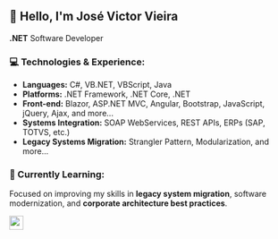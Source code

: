 ## 👋 Hello, I'm **José Victor Vieira**
<div>
	<strong>.NET</strong> Software Developer
</div>

### 💻 Technologies & Experience:
- **Languages:** C#, VB.NET, VBScript, Java  
- **Platforms:** .NET Framework, .NET Core, .NET  
- **Front-end:** Blazor, ASP.NET MVC, Angular, Bootstrap, JavaScript, jQuery, Ajax, and more... 
- **Systems Integration:** SOAP WebServices, REST APIs, ERPs (SAP, TOTVS, etc.)  
- **Legacy Systems Migration:** Strangler Pattern, Modularization, and more...

### 🚀 Currently Learning:
Focused on improving my skills in **legacy system migration**, software modernization, and **corporate architecture best practices**.

<div align="left">
	<a href="https://www.linkedin.com/in/josevictorvieira/" target="_blank"><img height="25em" src="https://img.shields.io/badge/-Linkedin-0e76a8?style=flat-square&logo=Linkedin&logoColor=white&link=https://www.linkedin.com/in/josevictorvieira/"></a>
	<!--<a href="https://wakatime.com/@e68f8074-e300-4f87-b3a1-0aab91fd9819"><img height="25em" src="https://wakatime.com/badge/user/e68f8074-e300-4f87-b3a1-0aab91fd9819.svg" alt="Total time coded since Jul 20 2021" /></a>-->
</div>


